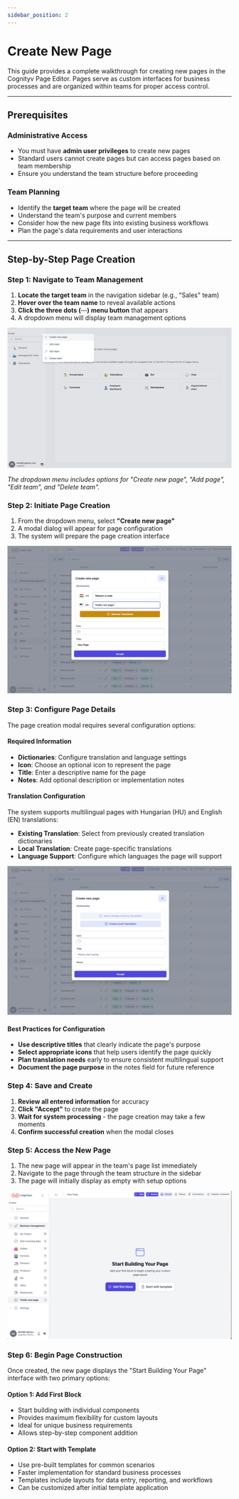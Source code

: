 ```yaml
---
sidebar_position: 2
---
```


# Create New Page

This guide provides a complete walkthrough for creating new pages in the Cognityv Page Editor. Pages serve as custom interfaces for business processes and are organized within teams for proper access control.

---

## Prerequisites

### Administrative Access
- You must have **admin user privileges** to create new pages
- Standard users cannot create pages but can access pages based on team membership
- Ensure you understand the team structure before proceeding

### Team Planning
- Identify the **target team** where the page will be created
- Understand the team's purpose and current members
- Consider how the new page fits into existing business workflows
- Plan the page's data requirements and user interactions

---

## Step-by-Step Page Creation

### Step 1: Navigate to Team Management
1. **Locate the target team** in the navigation sidebar (e.g., "Sales" team)
2. **Hover over the team name** to reveal available actions
3. **Click the three dots (⋯) menu button** that appears
4. A dropdown menu will display team management options

![Team Menu Options](../screenshots/page-editor/team-menu-dropdown.png)

*The dropdown menu includes options for "Create new page", "Add page", "Edit team", and "Delete team".*

### Step 2: Initiate Page Creation
1. From the dropdown menu, select **"Create new page"**
2. A modal dialog will appear for page configuration
3. The system will prepare the page creation interface

![Page Creation Modal - Initial](../screenshots/page-editor/page-creation-modal-initial.png)

### Step 3: Configure Page Details

The page creation modal requires several configuration options:

#### Required Information
- **Dictionaries**: Configure translation and language settings
- **Icon**: Choose an optional icon to represent the page
- **Title**: Enter a descriptive name for the page
- **Notes**: Add optional description or implementation notes

#### Translation Configuration
The system supports multilingual pages with Hungarian (HU) and English (EN) translations:

- **Existing Translation**: Select from previously created translation dictionaries
- **Local Translation**: Create page-specific translations
- **Language Support**: Configure which languages the page will support

![Page Configuration with Translations](../screenshots/page-editor/page-creation-modal-translations.png)

#### Best Practices for Configuration
- **Use descriptive titles** that clearly indicate the page's purpose
- **Select appropriate icons** that help users identify the page quickly
- **Plan translation needs** early to ensure consistent multilingual support
- **Document the page purpose** in the notes field for future reference

### Step 4: Save and Create
1. **Review all entered information** for accuracy
2. **Click "Accept"** to create the page
3. **Wait for system processing** - the page creation may take a few moments
4. **Confirm successful creation** when the modal closes

### Step 5: Access the New Page
1. The new page will appear in the team's page list immediately
2. Navigate to the page through the team structure in the sidebar
3. The page will initially display as empty with setup options

![Empty New Page](../screenshots/page-editor/new-page-start-building.png)

### Step 6: Begin Page Construction

Once created, the new page displays the "Start Building Your Page" interface with two primary options:

#### Option 1: Add First Block
- Start building with individual components
- Provides maximum flexibility for custom layouts
- Ideal for unique business requirements
- Allows step-by-step component addition

#### Option 2: Start with Template
- Use pre-built templates for common scenarios
- Faster implementation for standard business processes
- Templates include layouts for data entry, reporting, and workflows
- Can be customized after initial template application

